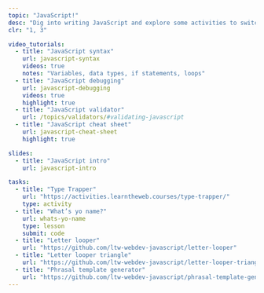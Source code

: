 ```yaml
---
topic: "JavaScript!"
desc: "Dig into writing JavaScript and explore some activities to switch your brain’s thinking to computer mode."
clr: "1, 3"

video_tutorials:
  - title: "JavaScript syntax"
    url: javascript-syntax
    videos: true
    notes: "Variables, data types, if statements, loops"
  - title: "JavaScript debugging"
    url: javascript-debugging
    videos: true
    highlight: true
  - title: "JavaScript validator"
    url: /topics/validators/#validating-javascript
  - title: "JavaScript cheat sheet"
    url: javascript-cheat-sheet
    highlight: true

slides:
  - title: "JavaScript intro"
    url: javascript-intro

tasks:
  - title: "Type Trapper"
    url: "https://activities.learntheweb.courses/type-trapper/"
    type: activity
  - title: "What’s yo name?"
    url: whats-yo-name
    type: lesson
    submit: code
  - title: "Letter looper"
    url: "https://github.com/ltw-webdev-javascript/letter-looper"
  - title: "Letter looper triangle"
    url: "https://github.com/ltw-webdev-javascript/letter-looper-triangle"
  - title: "Phrasal template generator"
    url: "https://github.com/ltw-webdev-javascript/phrasal-template-generator"
---
```


